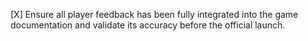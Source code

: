 [X] Ensure all player feedback has been fully integrated into the game documentation and validate its accuracy before the official launch.